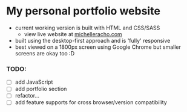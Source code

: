 # My personal portfolio website

- current working version is built with HTML and CSS/SASS
  - view live website at [michelleracho.com](https://www.michelleracho.com/)
- built using the desktop-first approach and is 'fully' responsive
- best viewed on a 1800px screen using Google Chrome but smaller screens are okay too :D

### TODO:
* [ ] add JavaScript
* [ ] add portfolio section
* [ ] refactor...
* [ ] add feature supports for cross browser/version compatibility